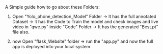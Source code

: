 A Simple guide how to go about these Folders:

1) Open "Yolo_phone_detection_Model" Folder
    -> It has the full annotated Dataset
    -> It has the Code to Train the model and check images and live video in "qwe.py" inside "Code" Folder
    -> It has the generated "Best.pt" file also.

2) now Open "flask_Website" folder
     -> run the "app.py" and now the full app is deployed into your local system
